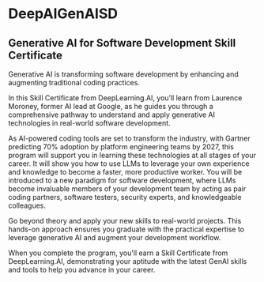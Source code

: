 # DeepAIGenAISD
## Generative AI for Software Development Skill Certificate

Generative AI is transforming software development by enhancing and augmenting traditional coding practices.

In this Skill Certificate from DeepLearning.AI, you’ll learn from Laurence Moroney, former AI lead at Google, as he guides you through a comprehensive pathway to understand and apply generative AI technologies in real-world software development.  

As AI-powered coding tools are set to transform the industry, with Gartner predicting 70% adoption by platform engineering teams by 2027, this program will support you in learning these technologies at all stages of your career. It will show you how to use LLMs to leverage your own experience and knowledge to become a faster, more productive worker. You will be introduced to a new paradigm for software development, where LLMs become invaluable members of your development team by acting as pair coding partners, software testers, security experts, and knowledgeable colleagues.

Go beyond theory and apply your new skills to real-world projects. This hands-on approach ensures you graduate with the practical expertise to leverage generative AI and augment your development workflow. 

When you complete the program, you'll earn a Skill Certificate from DeepLearning.AI, demonstrating your aptitude with the latest GenAI skills and tools to help you advance in your career.
